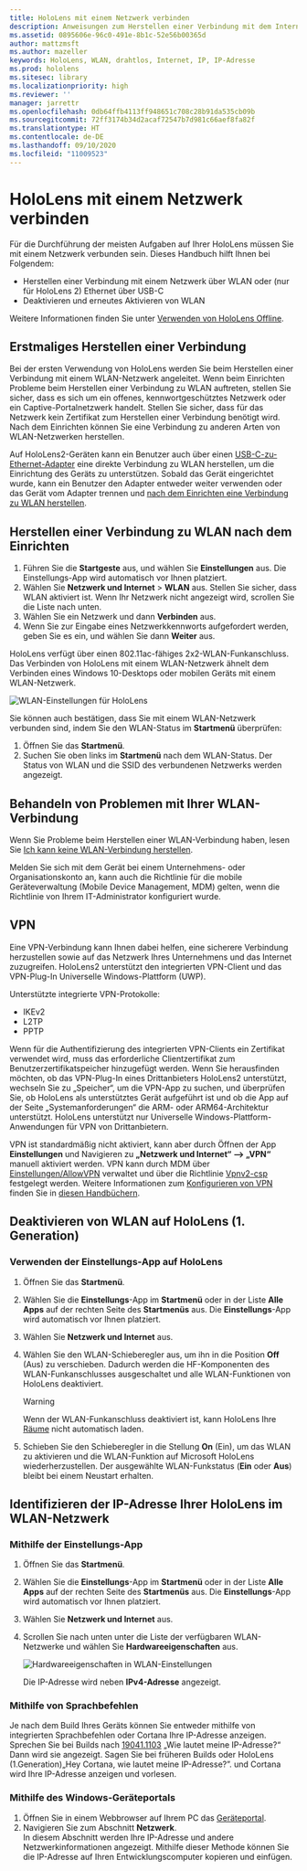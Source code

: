 ```yaml
---
title: HoloLens mit einem Netzwerk verbinden
description: Anweisungen zum Herstellen einer Verbindung mit dem Internet mit HoloLens und zum Identifizieren der IP-Adresse des Geräts.
ms.assetid: 0895606e-96c0-491e-8b1c-52e56b00365d
author: mattzmsft
ms.author: mazeller
keywords: HoloLens, WLAN, drahtlos, Internet, IP, IP-Adresse
ms.prod: hololens
ms.sitesec: library
ms.localizationpriority: high
ms.reviewer: ''
manager: jarrettr
ms.openlocfilehash: 0db64ffb4113ff948651c708c28b91da535cb09b
ms.sourcegitcommit: 72ff3174b34d2acaf72547b7d981c66aef8fa82f
ms.translationtype: HT
ms.contentlocale: de-DE
ms.lasthandoff: 09/10/2020
ms.locfileid: "11009523"
---
```

# HoloLens mit einem Netzwerk verbinden

Für die Durchführung der meisten Aufgaben auf Ihrer HoloLens müssen Sie mit einem Netzwerk verbunden sein. Dieses Handbuch hilft Ihnen bei Folgendem:

- Herstellen einer Verbindung mit einem Netzwerk über WLAN oder (nur für HoloLens 2) Ethernet über USB-C
- Deaktivieren und erneutes Aktivieren von WLAN

Weitere Informationen finden Sie unter [Verwenden von HoloLens Offline](hololens-offline.md).

## Erstmaliges Herstellen einer Verbindung

Bei der ersten Verwendung von HoloLens werden Sie beim Herstellen einer Verbindung mit einem WLAN-Netzwerk angeleitet. Wenn beim Einrichten Probleme beim Herstellen einer Verbindung zu WLAN auftreten, stellen Sie sicher, dass es sich um ein offenes, kennwortgeschütztes Netzwerk oder ein Captive-Portalnetzwerk handelt. Stellen Sie sicher, dass für das Netzwerk kein Zertifikat zum Herstellen einer Verbindung benötigt wird. Nach dem Einrichten können Sie eine Verbindung zu anderen Arten von WLAN-Netzwerken herstellen.

Auf HoloLens2-Geräten kann ein Benutzer auch über einen [USB-C-zu-Ethernet-Adapter](hololens-connect-devices.md#hololens-2-connect-usb-c-devices) eine direkte Verbindung zu WLAN herstellen, um die Einrichtung des Geräts zu unterstützen. Sobald das Gerät eingerichtet wurde, kann ein Benutzer den Adapter entweder weiter verwenden oder das Gerät vom Adapter trennen und [nach dem Einrichten eine Verbindung zu WLAN herstellen](hololens-network.md#connecting-to-wi-fi-after-setup). 

## Herstellen einer Verbindung zu WLAN nach dem Einrichten

1. Führen Sie die **Startgeste** aus, und wählen Sie **Einstellungen** aus. Die Einstellungs-App wird automatisch vor Ihnen platziert.
1. Wählen Sie **Netzwerk und Internet** > **WLAN** aus. Stellen Sie sicher, dass WLAN aktiviert ist. Wenn Ihr Netzwerk nicht angezeigt wird, scrollen Sie die Liste nach unten.
1. Wählen Sie ein Netzwerk und dann **Verbinden** aus.
1. Wenn Sie zur Eingabe eines Netzwerkkennworts aufgefordert werden, geben Sie es ein, und wählen Sie dann **Weiter** aus.

HoloLens verfügt über einen 802.11ac-fähiges 2x2-WLAN-Funkanschluss. Das Verbinden von HoloLens mit einem WLAN-Netzwerk ähnelt dem Verbinden eines Windows 10-Desktops oder mobilen Geräts mit einem WLAN-Netzwerk.

![WLAN-Einstellungen für HoloLens](./images/wifi-hololens-600px.jpg)

Sie können auch bestätigen, dass Sie mit einem WLAN-Netzwerk verbunden sind, indem Sie den WLAN-Status im **Startmenü** überprüfen:

1. Öffnen Sie das **Startmenü**.
1. Suchen Sie oben links im **Startmenü** nach dem WLAN-Status. Der Status von WLAN und die SSID des verbundenen Netzwerks werden angezeigt.

## Behandeln von Problemen mit Ihrer WLAN-Verbindung

Wenn Sie Probleme beim Herstellen einer WLAN-Verbindung haben, lesen Sie [Ich kann keine WLAN-Verbindung herstellen](./hololens-faq.md#i-cant-connect-to-wi-fi).

Melden Sie sich mit dem Gerät bei einem Unternehmens- oder Organisationskonto an, kann auch die Richtlinie für die mobile Geräteverwaltung (Mobile Device Management, MDM) gelten, wenn die Richtlinie von Ihrem IT-Administrator konfiguriert wurde.

## VPN
Eine VPN-Verbindung kann Ihnen dabei helfen, eine sicherere Verbindung herzustellen sowie auf das Netzwerk Ihres Unternehmens und das Internet zuzugreifen. HoloLens2 unterstützt den integrierten VPN-Client und das VPN-Plug-In Universelle Windows-Plattform (UWP). 

Unterstützte integrierte VPN-Protokolle:
- IKEv2
- L2TP
- PPTP

Wenn für die Authentifizierung des integrierten VPN-Clients ein Zertifikat verwendet wird, muss das erforderliche Clientzertifikat zum Benutzerzertifikatspeicher hinzugefügt werden. Wenn Sie herausfinden möchten, ob das VPN-Plug-In eines Drittanbieters HoloLens2 unterstützt, wechseln Sie zu „Speicher“, um die VPN-App zu suchen, und überprüfen Sie, ob HoloLens als unterstütztes Gerät aufgeführt ist und ob die App auf der Seite „Systemanforderungen“ die ARM- oder ARM64-Architektur unterstützt. HoloLens unterstützt nur Universelle Windows-Plattform-Anwendungen für VPN von Drittanbietern.

VPN ist standardmäßig nicht aktiviert, kann aber durch Öffnen der App **Einstellungen** und Navigieren zu **„Netzwerk und Internet“ –> „VPN“** manuell aktiviert werden. VPN kann durch MDM über [Einstellungen/AllowVPN](https://docs.microsoft.com/windows/client-management/mdm/policy-csp-settings#settings-allowvpn) verwaltet und über die Richtlinie [Vpnv2-csp](https://docs.microsoft.com/windows/client-management/mdm/vpnv2-csp) festgelegt werden.
Weitere Informationen zum [Konfigurieren von VPN](https://support.microsoft.com/help/20510/windows-10-connect-to-vpn) finden Sie in [diesen Handbüchern](https://docs.microsoft.com/windows/security/identity-protection/vpn/vpn-guide).  

## Deaktivieren von WLAN auf HoloLens (1. Generation)

### Verwenden der Einstellungs-App auf HoloLens

1. Öffnen Sie das **Startmenü**.
1. Wählen Sie die **Einstellungs**-App im **Startmenü** oder in der Liste **Alle Apps** auf der rechten Seite des **Startmenüs** aus. Die **Einstellungs**-App wird automatisch vor Ihnen platziert.
1. Wählen Sie **Netzwerk und Internet** aus.
1. Wählen Sie den WLAN-Schieberegler aus, um ihn in die Position **Off** (Aus) zu verschieben. Dadurch werden die HF-Komponenten des WLAN-Funkanschlusses ausgeschaltet und alle WLAN-Funktionen von HoloLens deaktiviert.

    > [!WARNING]
    > Wenn der WLAN-Funkanschluss deaktiviert ist, kann HoloLens Ihre [Räume](hololens-spaces.md) nicht automatisch laden.

1. Schieben Sie den Schieberegler in die Stellung **On** (Ein), um das WLAN zu aktivieren und die WLAN-Funktion auf Microsoft HoloLens wiederherzustellen. Der ausgewählte WLAN-Funkstatus (**Ein** oder **Aus**) bleibt bei einem Neustart erhalten.

## Identifizieren der IP-Adresse Ihrer HoloLens im WLAN-Netzwerk

### Mithilfe der Einstellungs-App

1. Öffnen Sie das **Startmenü**.
1. Wählen Sie die **Einstellungs**-App im **Startmenü** oder in der Liste **Alle Apps** auf der rechten Seite des **Startmenüs** aus. Die **Einstellungs**-App wird automatisch vor Ihnen platziert.
1. Wählen Sie **Netzwerk und Internet** aus.
1. Scrollen Sie nach unten unter die Liste der verfügbaren WLAN-Netzwerke und wählen Sie **Hardwareeigenschaften** aus.

    ![Hardwareeigenschaften in WLAN-Einstellungen](./images/wifi-hololens-hwdetails.jpg)

   Die IP-Adresse wird neben **IPv4-Adresse** angezeigt.

### Mithilfe von Sprachbefehlen

Je nach dem Build Ihres Geräts können Sie entweder mithilfe von integrierten Sprachbefehlen oder Cortana Ihre IP-Adresse anzeigen. Sprechen Sie bei Builds nach [19041.1103](hololens-release-notes.md#windows-holographic-version-2004) „Wie lautet meine IP-Adresse?“ Dann wird sie angezeigt. Sagen Sie bei früheren Builds oder HoloLens (1.Generation)„Hey Cortana, wie lautet meine IP-Adresse?”. und Cortana wird Ihre IP-Adresse anzeigen und vorlesen.

### Mithilfe des Windows-Geräteportals

1. Öffnen Sie in einem Webbrowser auf Ihrem PC das [Geräteportal](/windows/mixed-reality/using-the-windows-device-portal.md#networking).
1. Navigieren Sie zum Abschnitt **Netzwerk**.  
   In diesem Abschnitt werden Ihre IP-Adresse und andere Netzwerkinformationen angezeigt. Mithilfe dieser Methode können Sie die IP-Adresse auf Ihren Entwicklungscomputer kopieren und einfügen.
